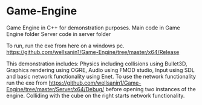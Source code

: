# Game-Engine
Game Engine in C++ for demonstration purposes. 
Main code in Game Engine folder
Server code in server folder 

To run, run the exe from here on a windows pc.
https://github.com/wellsanin1/Game-Engine/tree/master/x64/Release

This demonstration includes: Physics including collisions using Bullet3D, Graphics rendering using OGRE, Audio using FMOD studio, Input using SDL and basic network functionality using Enet. To use the network functionality run the exe from https://github.com/wellsanin1/Game-Engine/tree/master/Server/x64/Debug/ before opening two instances of the engine. Colliding with the cube on the right starts network functionality.
